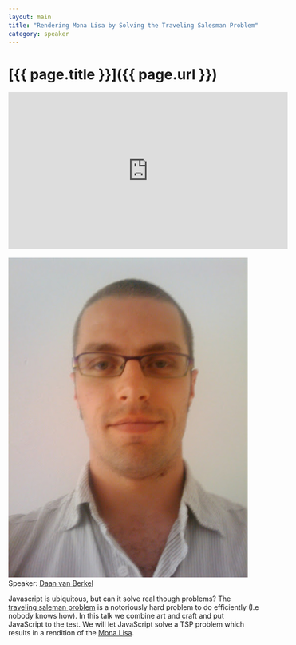 ```yaml
---
layout: main
title: "Rendering Mona Lisa by Solving the Traveling Salesman Problem"
category: speaker
---
```


# [{{ page.title }}]({{ page.url }})

<iframe width="560" height="315" src="http://www.youtube.com/embed/eoaHsSmTQ2I" frameborder="0" allowfullscreen="true">
</iframe>

<a href="http://dvberkel.github.com/"><img src="/images/daan-van-berkel.jpeg" class="speaker" alt="Daan van Berkel"></a>
Speaker: <a href="http://dvberkel.github.com/">Daan van Berkel</a>

Javascript is ubiquitous, but can it solve real though problems? The [traveling saleman problem](http://en.wikipedia.org/wiki/Travelling_salesman_problem) is a notoriously hard problem to do efficiently (I.e nobody knows how). In this talk we combine art and craft and put JavaScript to the test. We will let JavaScript solve a TSP problem which results in a rendition of the [Mona Lisa](http://en.wikipedia.org/wiki/Mona_Lisa "Wikipedia on Mona Lisa").
